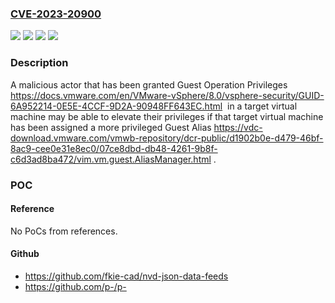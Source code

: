 ### [CVE-2023-20900](https://cve.mitre.org/cgi-bin/cvename.cgi?name=CVE-2023-20900)
![](https://img.shields.io/static/v1?label=Product&message=VMware%20Tools%20(open-vm-tools)&color=blue)
![](https://img.shields.io/static/v1?label=Product&message=VMware%20Tools&color=blue)
![](https://img.shields.io/static/v1?label=Version&message=%3D%2012.x.x%20&color=brighgreen)
![](https://img.shields.io/static/v1?label=Vulnerability&message=SAML%20Token%20Signature%20Bypass%20vulnerability&color=brighgreen)

### Description

A malicious actor that has been granted  Guest Operation Privileges https://docs.vmware.com/en/VMware-vSphere/8.0/vsphere-security/GUID-6A952214-0E5E-4CCF-9D2A-90948FF643EC.html  in a target virtual machine may be able to elevate their privileges if that target virtual machine has been assigned a more privileged  Guest Alias https://vdc-download.vmware.com/vmwb-repository/dcr-public/d1902b0e-d479-46bf-8ac9-cee0e31e8ec0/07ce8dbd-db48-4261-9b8f-c6d3ad8ba472/vim.vm.guest.AliasManager.html .

### POC

#### Reference
No PoCs from references.

#### Github
- https://github.com/fkie-cad/nvd-json-data-feeds
- https://github.com/p-/p-

